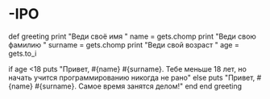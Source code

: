 # -IPO
def greeting
print "Веди своё имя "
name = gets.chomp
print "Веди свою фамилию "
surname = gets.chomp
print "Веди свой возраст "
age = gets.to_i

if age <18
    puts "Привет, #{name} #{surname}. Тебе меньше 18 лет, но начать учится программированию никогда не рано"
 else puts "Привет, #{name} #{surname}. Самое время занятся делом!"
end
end
greeting
